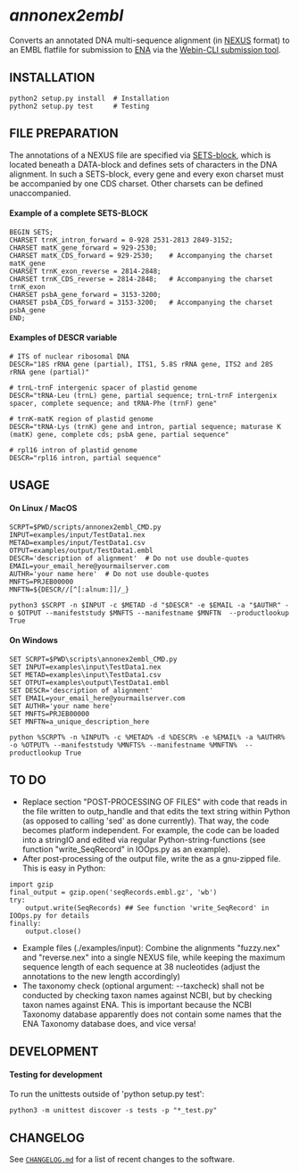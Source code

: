 *annonex2embl*
==============

Converts an annotated DNA multi-sequence alignment (in [NEXUS](http://wiki.christophchamp.com/index.php?title=NEXUS_file_format) format) to an EMBL flatfile for submission to [ENA](http://www.ebi.ac.uk/ena) via the [Webin-CLI submission tool](https://ena-docs.readthedocs.io/en/latest/cli_05.html).


## INSTALLATION
```
python2 setup.py install  # Installation
python2 setup.py test     # Testing
```

## FILE PREPARATION
The annotations of a NEXUS file are specified via [SETS-block](http://hydrodictyon.eeb.uconn.edu/eebedia/index.php/Phylogenetics:_NEXUS_Format), which is located beneath a DATA-block and defines sets of characters in the DNA alignment. In such a SETS-block, every gene and every exon charset must be accompanied by one CDS charset. Other charsets can be defined unaccompanied.

#### Example of a complete SETS-BLOCK
```
BEGIN SETS;
CHARSET trnK_intron_forward = 0-928 2531-2813 2849-3152;
CHARSET matK_gene_forward = 929-2530;
CHARSET matK_CDS_forward = 929-2530;    # Accompanying the charset matK_gene
CHARSET trnK_exon_reverse = 2814-2848;
CHARSET trnK_CDS_reverse = 2814-2848;   # Accompanying the charset trnK_exon
CHARSET psbA_gene_forward = 3153-3200;
CHARSET psbA_CDS_forward = 3153-3200;   # Accompanying the charset psbA_gene
END;
```

#### Examples of DESCR variable
```
# ITS of nuclear ribosomal DNA
DESCR="18S rRNA gene (partial), ITS1, 5.8S rRNA gene, ITS2 and 28S rRNA gene (partial)"

# trnL-trnF intergenic spacer of plastid genome
DESCR="tRNA-Leu (trnL) gene, partial sequence; trnL-trnF intergenix spacer, complete sequence; and tRNA-Phe (trnF) gene"

# trnK-matK region of plastid genome
DESCR="tRNA-Lys (trnK) gene and intron, partial sequence; maturase K (matK) gene, complete cds; psbA gene, partial sequence"

# rpl16 intron of plastid genome
DESCR="rpl16 intron, partial sequence"
```

## USAGE
#### On Linux / MacOS
```
SCRPT=$PWD/scripts/annonex2embl_CMD.py
INPUT=examples/input/TestData1.nex
METAD=examples/input/TestData1.csv
OTPUT=examples/output/TestData1.embl
DESCR='description of alignment'  # Do not use double-quotes
EMAIL=your_email_here@yourmailserver.com
AUTHR='your name here'  # Do not use double-quotes
MNFTS=PRJEB00000
MNFTN=${DESCR//[^[:alnum:]]/_}

python3 $SCRPT -n $INPUT -c $METAD -d "$DESCR" -e $EMAIL -a "$AUTHR" -o $OTPUT --manifeststudy $MNFTS --manifestname $MNFTN  --productlookup True
```

#### On Windows
```
SET SCRPT=$PWD\scripts\annonex2embl_CMD.py
SET INPUT=examples\input\TestData1.nex
SET METAD=examples\input\TestData1.csv
SET OTPUT=examples\output\TestData1.embl
SET DESCR='description of alignment'
SET EMAIL=your_email_here@yourmailserver.com
SET AUTHR='your name here'
SET MNFTS=PRJEB00000
SET MNFTN=a_unique_description_here

python %SCRPT% -n %INPUT% -c %METAD% -d %DESCR% -e %EMAIL% -a %AUTHR% -o %OTPUT% --manifeststudy %MNFTS% --manifestname %MNFTN%  --productlookup True
```


## TO DO
* Replace section "POST-PROCESSING OF FILES" with code that reads in the file written to outp_handle and that edits the text string within Python (as opposed to calling 'sed' as done currently). That way, the code becomes platform independent. For example, the code can be loaded into a stringIO and edited via regular Python-string-functions (see function "write_SeqRecord" in IOOps.py as an example).
* After post-processing of the output file, write the as a gnu-zipped file. This is easy in Python:
```
import gzip
final_output = gzip.open('seqRecords.embl.gz', 'wb')
try:
    output.write(SeqRecords) ## See function 'write_SeqRecord' in IOOps.py for details
finally:
    output.close()
```
* Example files (./examples/input): Combine the alignments "fuzzy.nex" and "reverse.nex" into a single NEXUS file, while keeping the maximum sequence length of each sequence at 38 nucleotides (adjust the annotations to the new length accordingly)
* The taxonomy check (optional argument: --taxcheck) shall not be conducted by checking taxon names against NCBI, but by checking taxon names against ENA. This is important because the NCBI Taxonomy database apparently does not contain some names that the ENA Taxonomy database does, and vice versa!


<!---
NOT NECESSARY AT THIS POINT
* Currently, --taxcheck requires "True" of "False" as parameters; how can I use it such that only the presence of --taxcheck indicates "True", whereas its abscence indicates "False"?
* Implement improvements of argparser (scripts/annonex2embl_CMD.py): Currently, the "required" and "optional" parameters are not displayed when calling scripts/annonex2embl_CMD.py. It incorrectly says "optional parameters" for all.
* Add a function that (a) reads and parses a bibtex file, extracts the citation info as well as the submitter references as from that file, and write the correctly formatted string-lines into the EMBL output file during post-processing.
--->


## DEVELOPMENT
#### Testing for development
To run the unittests outside of 'python setup.py test':
```
python3 -m unittest discover -s tests -p "*_test.py"
```

## CHANGELOG
See [`CHANGELOG.md`](CHANGELOG.md) for a list of recent changes to the software.
